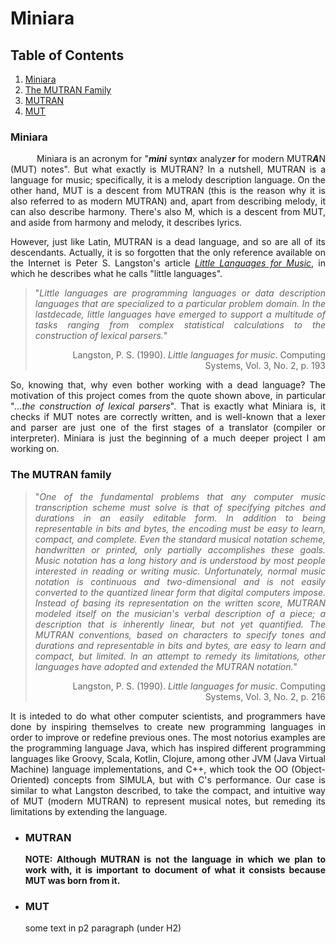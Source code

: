 # Miniara
## Table of Contents
1. [Miniara](#miniara)
2. [The MUTRAN Family](#the-mutran-family)
3. [MUTRAN](#mutran)
4. [MUT](#mut)

### Miniara
<p align = "justify">&#8195;&#8195;&#8195;Miniara is an acronym for "<i><b>mini</b></i> synt<i><b>a</b></i>x analyze<i><b>r</b></i> for modern MUTR<i><b>A</b></i>N (MUT) notes". But what exactly is MUTRAN? In a nutshell, MUTRAN is a language for music; specifically, it is a melody description language. On the other hand, MUT is a descent from MUTRAN (this is the reason why it is also referred to as modern MUTRAN) and, apart from describing melody, it can also describe harmony. There's also M, which is a descent from MUT, and aside from harmony and melody, it describes lyrics.</p> 
  
<p align = "justify">However, just like Latin, MUTRAN is a dead language, and so are all of its descendants. Actually, it is so forgotten that the only reference available on the Internet is Peter S. Langston's article <a href="https://www.usenix.org/legacy/publications/compsystems/1990/spr_langston.pdf"><i>Little Languages for Music</i></a>, in which he describes what he calls "little languages".</p>

><p align = "justify">"<i>Little languages are programming languages or data description languages that are specialized to a particular problem domain. In the lastdecade, little languages have emerged to support a multitude of tasks ranging from complex statistical calculations to the construction of lexical parsers.</i>"</p>
><p align = "right">Langston, P. S. (1990). <i>Little languages for music</i>. Computing Systems, Vol. 3, No. 2, p. 193</p>
  
<p align = "justify">So, knowing that, why even bother working with a dead language? The motivation of this project comes from the quote shown above, in particular "<i>...the construction of lexical parsers</i>". That is exactly what Miniara is, it checks if MUT notes are correctly written, and is well-known that a lexer and parser are just one of the first stages of a translator (compiler or interpreter). Miniara is just the beginning of a much deeper project I am working on.</p>
 
### The MUTRAN family
><p align = "justify">"<i>One of the fundamental problems that any computer music transcription scheme must solve is that of specifying pitches and durations in an easily editable form. In addition to being representable in bits and bytes, the encoding must be easy to learn, compact, and complete. Even the standard musical notation scheme, handwritten or printed, only partially accomplishes these goals. Music notation has a long history and is understood by most people interested in reading or writing music. Unfortunately, normal music notation is continuous and two-dimensional and is not easily converted to the quantized linear form that digital computers impose. Instead of basing its representation on the written score, MUTRAN modeled itself on the musician's verbal description of a piece; a description that is inherently linear, but not yet quantified. The MUTRAN conventions, based on characters to specify tones and durations and representable in bits and bytes, are easy to learn and compact, but limited. In an attempt to remedy its limitations, other languages have adopted and extended the MUTRAN notation.</i>"
><p align = "right">Langston, P. S. (1990). <i>Little languages for music</i>. Computing Systems, Vol. 3, No. 2, p. 216</p>

<p align = "justify">It is inteded to do what other computer scientists, and programmers have done by inspiring themselves to create new programming languages in order to improve or redefine previous ones. The most notorius examples are the programming language Java, which has inspired different programming languages like Groovy, Scala, Kotlin, Clojure, among other JVM (Java Virtual Machine) language implementations, and C++, which took the OO (Object-Oriented) concepts from SIMULA, but with C's performance. Our case is similar to what Langston described, to take the compact, and intuitive way of MUT (modern MUTRAN) to represent musical notes, but remeding its limitations by extending the language.</p>

*   ### MUTRAN

    <p align = "justify"><b>NOTE: Although MUTRAN is not the language in which we plan to work with, it is important to document of what it consists because MUT was born from it.</b></p>

*   ### MUT

    some text in p2 paragraph (under H2)
